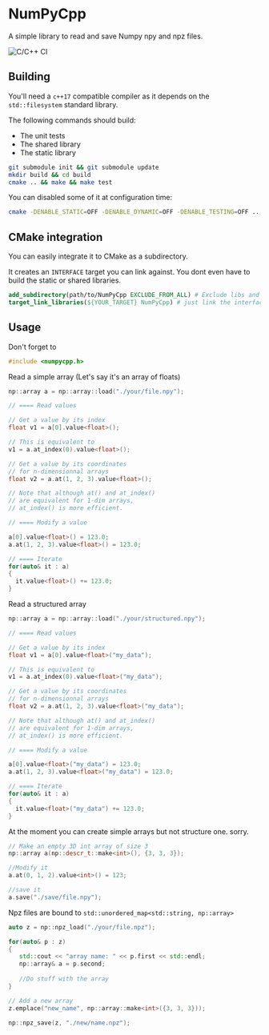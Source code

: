 # NumPyCpp
 A simple library to read and save Numpy npy and npz files.

 ![C/C++ CI](https://github.com/NicoG60/NumPyCpp/workflows/C/C++%20CI/badge.svg?branch=master)



## Building

You'll need a `c++17` compatible compiler as it depends on the `std::filesystem`  standard library.

The following commands should build:

- The unit tests
- The shared library
- The static library

```bash
git submodule init && git submodule update
mkdir build && cd build
cmake .. && make && make test
```



You can disabled some of it at configuration time:

```bash
cmake -DENABLE_STATIC=OFF -DENABLE_DYNAMIC=OFF -DENABLE_TESTING=OFF ..
```



## CMake integration

You can easily  integrate it to CMake as a subdirectory.

It creates an `INTERFACE` target you can link against. You dont even have to build the static or shared libraries.

```cmake
add_subdirectory(path/to/NumPyCpp EXCLUDE_FROM_ALL) # Exclude libs and tests from the built
target_link_libraries(${YOUR_TARGET} NumPyCpp) # just link the interface and you're done
```



## Usage

Don't forget to

```cpp
#include <numpycpp.h>
```



Read a simple array (Let's say it's an array of floats)

```cpp
np::array a = np::array::load("./your/file.npy");

// ==== Read values

// Get a value by its index
float v1 = a[0].value<float>();

// This is equivalent to
v1 = a.at_index(0).value<float>();

// Get a value by its coordinates
// for n-dimensionnal arrays
float v2 = a.at(1, 2, 3).value<float>();

// Note that although at() and at_index()
// are equivalent for 1-dim arrays,
// at_index() is more efficient.

// ==== Modify a value

a[0].value<float>() = 123.0;
a.at(1, 2, 3).value<float>() = 123.0;

// ==== Iterate
for(auto& it : a)
{
  it.value<float>() += 123.0;
}
```



Read a structured array

```cpp
np::array a = np::array::load("./your/structured.npy");

// ==== Read values

// Get a value by its index
float v1 = a[0].value<float>("my_data");

// This is equivalent to
v1 = a.at_index(0).value<float>("my_data");

// Get a value by its coordinates
// for n-dimensionnal arrays
float v2 = a.at(1, 2, 3).value<float>("my_data");

// Note that although at() and at_index()
// are equivalent for 1-dim arrays,
// at_index() is more efficient.

// ==== Modify a value

a[0].value<float>("my_data") = 123.0;
a.at(1, 2, 3).value<float>("my_data") = 123.0;

// ==== Iterate
for(auto& it : a)
{
  it.value<float>("my_data") += 123.0;
}
```



At the moment you can create simple arrays but not structure one. sorry.

```cpp
// Make an empty 3D int array of size 3
np::array a(np::descr_t::make<int>(), {3, 3, 3});

//Modify it
a.at(0, 1, 2).value<int>() = 123;

//save it
a.save("./save/file.npy");
```



Npz files are bound to `std::unordered_map<std::string, np::array>`

```cpp
auto z = np::npz_load("./your/file.npz");

for(auto& p : z)
{
   std::cout << "array name: " << p.first << std::endl;
   np::array& a = p.second;
   
   //Do stuff with the array
}

// Add a new array
z.emplace("new_name", np::array::make<int>({3, 3, 3}));

np::npz_save(z, "./new/name.npz");
```
